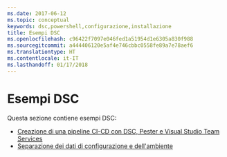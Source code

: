 ```yaml
---
ms.date: 2017-06-12
ms.topic: conceptual
keywords: dsc,powershell,configurazione,installazione
title: Esempi DSC
ms.openlocfilehash: c96422f7097e046fed1a51954d1e6305a830f988
ms.sourcegitcommit: a444406120e5af4e746cbbc0558fe89a7e78aef6
ms.translationtype: HT
ms.contentlocale: it-IT
ms.lasthandoff: 01/17/2018
---
```

# <a name="dsc-examples"></a>Esempi DSC

Questa sezione contiene esempi DSC:

- [Creazione di una pipeline CI-CD con DSC, Pester e Visual Studio Team Services](dscCiCd.md)
- [Separazione dei dati di configurazione e dell'ambiente](separatingEnvData.md)

